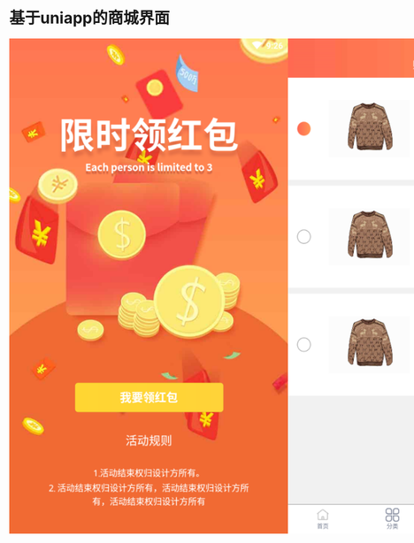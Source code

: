 # 基于uniapp的商城界面
<div style="display:flex;">
<img src="https://github.com/DanceLynx/uniapp-shop/blob/master/example/%E5%BE%AE%E4%BF%A1%E6%88%AA%E5%9B%BE_20200902092616.png?raw=true" />
<img src="https://github.com/DanceLynx/uniapp-shop/blob/master/example/%E5%BE%AE%E4%BF%A1%E6%88%AA%E5%9B%BE_20200902093035.png?raw=true" />
<img src="https://github.com/DanceLynx/uniapp-shop/blob/master/example/%E5%BE%AE%E4%BF%A1%E6%88%AA%E5%9B%BE_20200902093658.png?raw=true" />
<img src="https://github.com/DanceLynx/uniapp-shop/blob/master/example/%E5%BE%AE%E4%BF%A1%E6%88%AA%E5%9B%BE_20200902093756.png?raw=true" />
<img src="https://github.com/DanceLynx/uniapp-shop/blob/master/example/%E5%BE%AE%E4%BF%A1%E6%88%AA%E5%9B%BE_20200902093905.png?raw=true" />
<img src="https://github.com/DanceLynx/uniapp-shop/blob/master/example/%E5%BE%AE%E4%BF%A1%E6%88%AA%E5%9B%BE_20200902094006.png?raw=true" />
<img src="https://github.com/DanceLynx/uniapp-shop/blob/master/example/%E5%BE%AE%E4%BF%A1%E6%88%AA%E5%9B%BE_20200902095041.png?raw=true" />
<img src="https://github.com/DanceLynx/uniapp-shop/blob/master/example/%E5%BE%AE%E4%BF%A1%E6%88%AA%E5%9B%BE_20200902095138.png?raw=true" />
<img src="https://github.com/DanceLynx/uniapp-shop/blob/master/example/%E5%BE%AE%E4%BF%A1%E6%88%AA%E5%9B%BE_20200902095240.png?raw=true" />
<img src="https://github.com/DanceLynx/uniapp-shop/blob/master/example/%E5%BE%AE%E4%BF%A1%E6%88%AA%E5%9B%BE_20200902095344.png?raw=true" />
</div>
